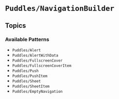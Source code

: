 # ``Puddles/NavigationBuilder``

## Topics

### Available Patterns

- ``Puddles/Alert``
- ``Puddles/AlertWithData``
- ``Puddles/FullscreenCover``
- ``Puddles/FullscreenCoverItem``
- ``Puddles/Push``
- ``Puddles/PushItem``
- ``Puddles/Sheet``
- ``Puddles/SheetItem``
- ``Puddles/EmptyNavigation``
